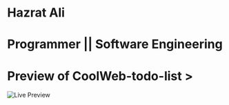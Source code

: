 # Hazrat Ali

# Programmer || Software Engineering


# Preview of CoolWeb-todo-list >

![Live Preview]()


